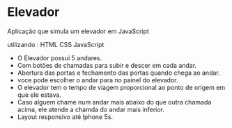 # Elevador
Aplicação que simula um elevador em JavaScript

utilizando :
HTML
CSS
JavaScript

- O Elevador possui 5 andares. 
- Com botões de chamadas para subir e descer em cada andar.
- Abertura das portas e fechamento das portas quando chega ao andar.
- voce pode escolher o andar para no painel do elevador.
- O elevador tem o tempo de viagem proporcional ao ponto de origem em que ele estava.
- Caso alguem chame num andar mais abaixo do que outra chamada acima, ele atende a chamda do andar mais inferior.
- Layout responsivo até Iphone 5s.


 
